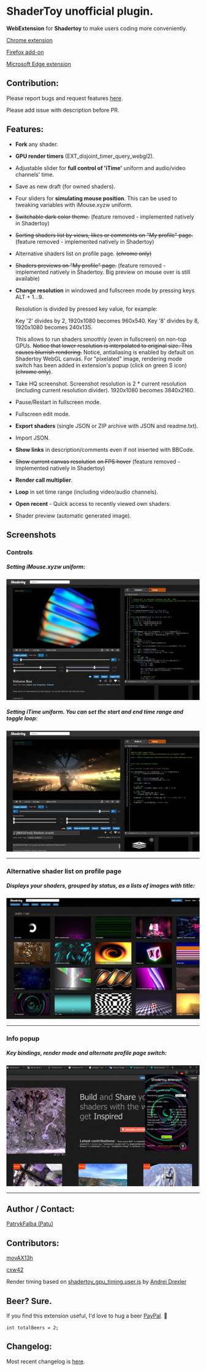 # ShaderToy unofficial plugin.

**WebExtension** for **Shadertoy** to make users coding more conveniently.

[Chrome extension](https://chrome.google.com/webstore/detail/shadertoy-unofficial-plug/ohicbclhdmkhoabobgppffepcopomhgl?hl=pl)

[Firefox add-on](https://addons.mozilla.org/en-US/firefox/addon/shadertoy-unofficial-plugin/)

[Microsoft Edge extension](https://microsoftedge.microsoft.com/addons/detail/mjcddpebilehgjibahdplabcocgpfmdb)

## Contribution:

Please report bugs and request features [here](https://github.com/patuwwy/ShaderToy-Chrome-Plugin/issues).

Please add issue with description before PR.

## Features:

-   **Fork** any shader.

-   **GPU render timers** (EXT_disjoint_timer_query_webgl2).

-   Adjustable slider for **full control of 'iTime'** uniform and audio/video channels' time.

-   Save as new draft (for owned shaders).

-   Four sliders for **simulating mouse position**.
    This can be used to tweaking variables with iMouse.xyzw uniform.

-   ~~Switchable dark color theme.~~
    (feature removed - implemented natively in Shadertoy)

-   ~~Sorting shaders list by views, likes or comments on "My profile" page.~~
    (feature removed - implemented natively in Shadertoy)

-   Alternative shaders list on profile page. ~~(chrome only)~~

-   ~~Shaders previews on "My profile" page.~~
    (feature removed - implemented natively in Shadertoy. Big preview on mouse over is still available)

-   **Change resolution** in windowed and fullscreen mode by pressing keys ALT + 1...9.

    Resolution is divided by pressed key value, for example:

    Key '2' divides by 2, 1920x1080 becomes 960x540.
    Key '8' divides by 8, 1920x1080 becomes 240x135.

    This allows to run shaders smoothly (even in fullscreen) on non-top GPUs.
    ~~Notice that lower resolution is interpolated to original size. This causes blurrish rendering.~~
    Notice, antialiasing is enabled by default on Shadertoy WebGL canvas.
    For "pixelated" image, rendering mode switch has been added in extension's popup (click on green S icon) ~~(chrome only)~~.

-   Take HQ screenshot. Screenshot resolution is 2 \* current resolution (including current resolution divider). 1920x1080 becomes 3840x2160.

-   Pause/Restart in fullscreen mode.

-   Fullscreen edit mode.

-   **Export shaders** (single JSON or ZIP archive with JSON and readme.txt).

-   Import JSON.

-   **Show links** in description/comments even if not inserted with BBCode.

-   ~~Show current canvas resolution~~ ~~on FPS hover~~
    (feature removed - implemented natively in Shadertoy)

-   **Render call multiplier**.

-   **Loop** in set time range (including video/audio channels).

-   **Open recent** - Quick access to recently viewed own shaders.

-   Shader preview (automatic generated image).

## Screenshots

### Controls

##### Setting iMouse.xyzw uniform:

![](./screenshots/mouse.png)

##### Setting iTime uniform. You can set the start and end time range and toggle loop:

![](./screenshots/shader-edit.png)

---

### Alternative shader list on profile page

##### Displays your shaders, grouped by status, as a lists of images with title:

![](./screenshots/alternate-profile.png)

---

### Info popup

##### Key bindings, render mode and alternate profile page switch:

![](./screenshots/popup.png)

---

## Author / Contact:

[PatrykFalba (Patu)](http://patrykfalba.pl)

## Contributors:

[movAX13h](http://blog.thrill-project.com/)

[cxw42](https://github.com/cxw42)

Render timing based on [shadertoy_gpu_timing.user.js](https://github.com/andrei-drexler/shadertoy-userscripts/blob/master/shadertoy_gpu_timing.user.js) by [Andrei Drexler](https://github.com/andrei-drexler)

## Beer? Sure.

If you find this extension useful, I'd love to hug a beer [PayPal](https://www.paypal.com/cgi-bin/webscr?cmd=_s-xclick&hosted_button_id=VDFNBT9N3ANHW&source=url). :beer:

```
int totalBeers = 2;
```

## Changelog:

Most recent changelog is [here](https://github.com/patuwwy/ShaderToy-Chrome-Plugin/blob/master/CHANGELOG.md).
